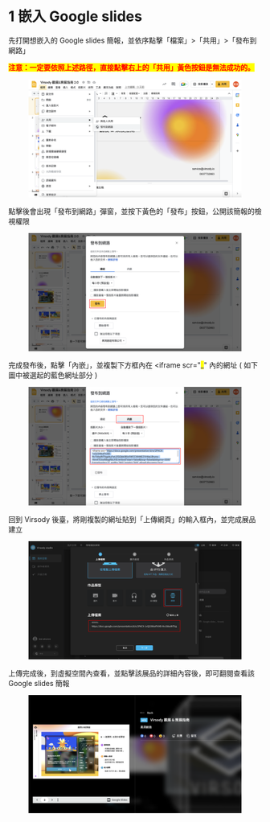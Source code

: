 # 1 嵌入 Google slides

先打開想嵌入的 Google slides 簡報，並依序點擊「檔案」>「共用」>「發布到網路」

<mark style="color:red;">**注意：一定要依照上述路徑，直接點擊右上的「共用」黃色按鈕是無法成功的。**</mark>

<figure><img src="../../../../.gitbook/assets/截圖 2022-12-29 下午3.14.27.png" alt=""><figcaption></figcaption></figure>



點擊後會出現「發布到網路」彈窗，並按下黃色的「發布」按鈕，公開該簡報的檢視權限

<figure><img src="../../../../.gitbook/assets/Frame 58.png" alt=""><figcaption></figcaption></figure>



完成發布後，點擊「內嵌」，並複製下方框內在 \<iframe scr="<mark style="color:blue;">\_</mark>" 內的網址 ( 如下圖中被選起的藍色網址部分 )

<figure><img src="../../../../.gitbook/assets/Frame 59.png" alt=""><figcaption></figcaption></figure>



回到 Virsody 後臺，將剛複製的網址貼到「上傳網頁」的輸入框內，並完成展品建立

<figure><img src="../../../../.gitbook/assets/Frame 61.png" alt=""><figcaption></figcaption></figure>



上傳完成後，到虛擬空間內查看，並點擊該展品的詳細內容後，即可翻閱查看該 Google slides 簡報

<figure><img src="../../../../.gitbook/assets/截圖 2022-12-29 下午3.18.48.png" alt=""><figcaption></figcaption></figure>

